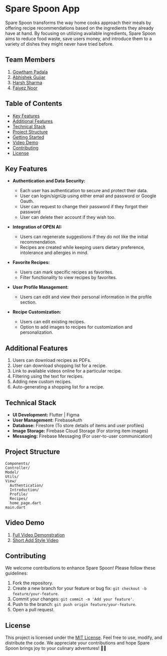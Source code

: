 # Spare Spoon App

Spare Spoon transforms the way home cooks approach their meals by offering recipe recommendations based on the ingredients they already have at hand. By focusing on utilizing available ingredients, Spare Spoon aims to reduce food waste, save users money, and introduce them to a variety of dishes they might never have tried before.

## Team Members

1. [Gowtham Padala](https://github.com/gowtham-padala)
2. [Abhishek Gujjar](https://github.com/agujjar17)
3. [Harsh Sharma](https://github.com/king-knight-harsh)
4. [Faiyez Noor](https://github.com/Faiyez)

## Table of Contents

- [Key Features](#key-features)
- [Additional Features](#additional-features)
- [Technical Stack](#technical-stack)
- [Project Structure](#project-structure)
- [Getting Started](#getting-started)
- [Video Demo](#video-demo)
- [Contributing](#contributing)
- [License](#license)

## Key Features

- **Authentication and Data Security:**
  - Each user has authentication to secure and protect their data.
  - User can login/signUp using either email and password or Google Oauth.
  - User can request to change their password if they forgot their password
  - User can delete their account if they wish too.

- **Integration of OPEN AI:**
  - Users can regenerate suggestions if they do not like the initial recommendation.
  - Recipes are created while keeping users dietary preference, intolerance and allergies in mind.

- **Favorite Recipes:**
  - Users can mark specific recipes as favorites.
  - Filter functionality to view recipes by favorites.

- **User Profile Management:**
  - Users can edit and view their personal information in the profile section.

- **Recipe Customization:**
  - Users can edit existing recipes.
  - Option to add images to recipes for customization and personalization.

## Additional Features

1. Users can download recipes as PDFs.
2. User can download shopping list for a recipe.
3. Link to available videos online for a particular recipe.
4. Filtering using the text for recipes.
5. Adding new custom recipes.
6. Auto-generating a shopping list for a recipe.

## Technical Stack

- **UI Development:** Flutter | Figma
- **User Management:** FirebaseAuth
- **Database:** Firestore (To store details of items and user profiles)
- **Image Storage:** Firebase Cloud Storage (For storing item images)
- **Messaging:** Firebase Messaging (For user-to-user communication)

## Project Structure

```plaintext
Components/
Controller/
Model/
Utils/
View/
  Authentication/
  Introduction/
  Profile/
  Recipes/
  home_page.dart
main.dart
```

## Video Demo

1. [Full Video Demonstration](https://youtu.be/lKLkdpRI8Xg)
2. [Short Add Style Video](https://youtu.be/11lew5w7Lvs)

## Contributing

We welcome contributions to enhance Spare Spoon! Please follow these guidelines:

1. Fork the repository.
2. Create a new branch for your feature or bug fix: `git checkout -b feature/your-feature`.
3. Commit your changes: `git commit -m 'Add your feature'`.
4. Push to the branch: `git push origin feature/your-feature`.
5. Open a pull request.

## License

This project is licensed under the [MIT License](LICENSE). Feel free to use, modify, and distribute the code. We appreciate your contributions and hope Spare Spoon brings joy to your culinary adventures! 🍲🚀

